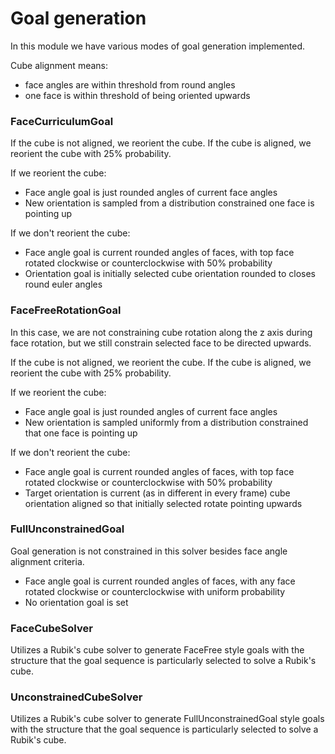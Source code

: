 # Goal generation 

In this module we have various modes of goal generation implemented.

Cube alignment means:
- face angles are within threshold from round angles
- one face is within threshold of being oriented upwards


### FaceCurriculumGoal

If the cube is not aligned, we reorient the cube.
If the cube is aligned, we reorient the cube with 25% probability.
    
   
If we reorient the cube:
- Face angle goal is just rounded angles of current face angles
- New orientation is sampled from a distribution constrained one face is pointing up


If we don't reorient the cube:
- Face angle goal is current rounded angles of faces, with top face rotated clockwise or
 counterclockwise with 50% probability
- Orientation goal is initially selected cube orientation rounded to closes round euler angles


### FaceFreeRotationGoal

In this case, we are not constraining cube rotation along the z axis during face rotation,
but we still constrain selected face to be directed upwards.


If the cube is not aligned, we reorient the cube.
If the cube is aligned, we reorient the cube with 25% probability.

    
If we reorient the cube:
- Face angle goal is just rounded angles of current face angles
- New orientation is sampled uniformly from a distribution constrained that one face is pointing up


If we don't reorient the cube:
- Face angle goal is current rounded angles of faces, with top face rotated clockwise or
 counterclockwise with 50% probability
- Target orientation is current (as in different in every frame) cube orientation
  aligned so that initially selected rotate pointing upwards

### FullUnconstrainedGoal

Goal generation is not constrained in this solver besides face angle alignment criteria.
- Face angle goal is current rounded angles of faces, with any face rotated clockwise or
 counterclockwise with uniform probability
- No orientation goal is set

### FaceCubeSolver

Utilizes a Rubik's cube solver to generate FaceFree style goals with the structure that the goal
sequence is particularly selected to solve a Rubik's cube.

### UnconstrainedCubeSolver

Utilizes a Rubik's cube solver to generate FullUnconstrainedGoal style goals with the structure 
that the goal sequence is particularly selected to solve a Rubik's cube.
 